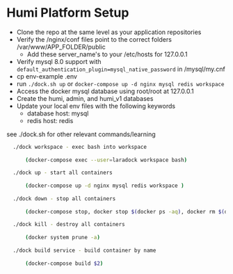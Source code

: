 # Humi Platform Setup

- Clone the repo at the same level as your application repositories
- Verify the /nginx/conf files point to the correct folders /var/www/APP_FOLDER/public
  - Add these server_name's to your /etc/hosts for 127.0.0.1
- Verify mysql 8.0 support with `default_authentication_plugin=mysql_native_password` in /mysql/my.cnf 
- cp env-example .env
- run `./dock.sh up` or `docker-compose up -d nginx mysql redis workspace `
- Access the docker mysql database using root/root at 127.0.0.1
- Create the humi, admin, and humi_v1 databases
- Update your local env files with the following keywords
  - database host: mysql
  - redis host: redis

see ./dock.sh for other relevant commands/learning

```bash
  ./dock workspace - exec bash into workspace 
  
      (docker-compose exec --user=laradock workspace bash)
      
  ./dock up - start all containers 
  
      (docker-compose up -d nginx mysql redis workspace )
      
  ./dock down - stop all containers 
  
      (docker-compose stop, docker stop $(docker ps -aq), docker rm $(docker ps -aq))
      
  ./dock kill - destroy all containers 
  
      (docker system prune -a)
      
  ./dock build service - build container by name 
  
      (docker-compose build $2)
      
```
